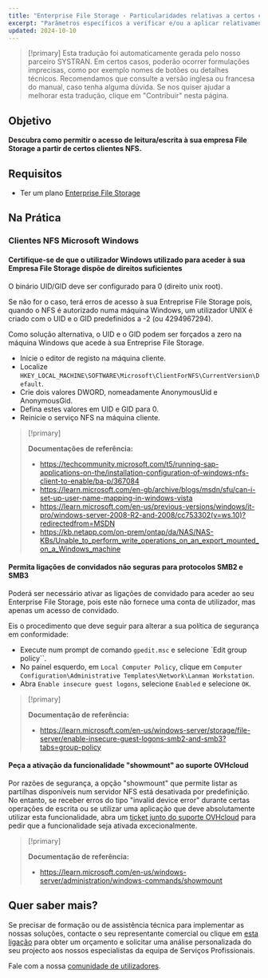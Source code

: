 ```yaml
---
title: "Enterprise File Storage - Particularidades relativas a certos clientes NFS"
excerpt: "Parâmetros específicos a verificar e/ou a aplicar relativamente à oferta Enterprise File Storage"
updated: 2024-10-10
---
```


> [!primary]
> Esta tradução foi automaticamente gerada pelo nosso parceiro SYSTRAN. Em certos casos, poderão ocorrer formulações imprecisas, como por exemplo nomes de botões ou detalhes técnicos. Recomendamos que consulte a versão inglesa ou francesa do manual, caso tenha alguma dúvida. Se nos quiser ajudar a melhorar esta tradução, clique em "Contribuir" nesta página.
>

## Objetivo

**Descubra como permitir o acesso de leitura/escrita à sua empresa File Storage a partir de certos clientes NFS.**

## Requisitos

- Ter um plano [Enterprise File Storage](/links/storage/enterprise-file-storage)

## Na Prática

### Clientes NFS Microsoft Windows

#### Certifique-se de que o utilizador Windows utilizado para aceder à sua Empresa File Storage dispõe de direitos suficientes

O binário UID/GID deve ser configurado para 0 (direito unix root).

Se não for o caso, terá erros de acesso à sua Entreprise File Storage pois, quando o NFS é autorizado numa máquina Windows, um utilizador UNIX é criado com o UID e o GID predefinidos a -2 (ou 4294967294).

Como solução alternativa, o UID e o GID podem ser forçados a zero na máquina Windows que acede à sua Entreprise File Storage.

- Inicie o editor de registo na máquina cliente.
- Localize `HKEY_LOCAL_MACHINE\SOFTWARE\Microsoft\ClientForNFS\CurrentVersion\Default`.
- Crie dois valores DWORD, nomeadamente AnonymousUid e AnonymousGid.
- Defina estes valores em UID e GID para 0.
- Reinicie o serviço NFS na máquina cliente.

> [!primary]
>
> **Documentações de referência:**
>
> - <https://techcommunity.microsoft.com/t5/running-sap-applications-on-the/installation-configuration-of-windows-nfs-client-to-enable/ba-p/367084>
> - <https://learn.microsoft.com/en-gb/archive/blogs/msdn/sfu/can-i-set-up-user-name-mapping-in-windows-vista>
> - <https://learn.microsoft.com/en-us/previous-versions/windows/it-pro/windows-server-2008-R2-and-2008/cc753302(v=ws.10)?redirectedfrom=MSDN>
> - <https://kb.netapp.com/on-prem/ontap/da/NAS/NAS-KBs/Unable_to_perform_write_operations_on_an_export_mounted_on_a_Windows_machine>

#### Permita ligações de convidados não seguras para protocolos SMB2 e SMB3

Poderá ser necessário ativar as ligações de convidado para aceder ao seu Enterprise File Storage, pois este não fornece uma conta de utilizador, mas apenas um acesso de convidado.

Eis o procedimento que deve seguir para alterar a sua política de segurança em conformidade:

- Execute num prompt de comando `gpedit.msc` e selecione `Edit group policy``.
- No painel esquerdo, em `Local Computer Policy`, clique em `Computer Configuration\Administrative Templates\Network\Lanman Workstation`.
- Abra `Enable insecure guest logons`, selecione `Enabled` e selecione `OK`.

> [!primary]
>
> **Documentação de referência:**
>
> - <https://learn.microsoft.com/en-us/windows-server/storage/file-server/enable-insecure-guest-logons-smb2-and-smb3?tabs=group-policy>

#### Peça a ativação da funcionalidade "showmount" ao suporte OVHcloud

Por razões de segurança, a opção "showmount" que permite listar as partilhas disponíveis num servidor NFS está desativada por predefinição.
No entanto, se receber erros do tipo "invalid device error" durante certas operações de escrita ou se utilizar uma aplicação que deve absolutamente utilizar esta funcionalidade, abra um [ticket junto do suporte OVHcloud](https://help.ovhcloud.com/csm?id=csm_get_help) para pedir que a funcionalidade seja ativada excecionalmente.

> [!primary]
>
> **Documentação de referência:**
>
> - <https://learn.microsoft.com/en-us/windows-server/administration/windows-commands/showmount>

## Quer saber mais?

Se precisar de formação ou de assistência técnica para implementar as nossas soluções, contacte o seu representante comercial ou clique em [esta ligação](/links/professional-services) para obter um orçamento e solicitar uma análise personalizada do seu projecto aos nossos especialistas da equipa de Serviços Profissionais.

Fale com a nossa [comunidade de utilizadores](/links/community).
